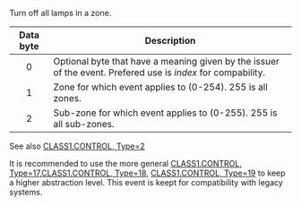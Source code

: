 Turn off all lamps in a zone.

 | Data byte | Description                                                        | 
 | :---------: | -----------                                                        | 
 | 0         |	Optional byte that have a meaning given by the issuer of the event. Prefered use is _index_ for compability.| 
 | 1         | Zone for which event applies to (0-254). 255 is all zones.         | 
 | 2         | Sub-zone for which event applies to (0-255). 255 is all sub-zones. | 

See also [CLASS1.CONTROL, Type=2](./class1.control.md#type2)

It is recommended to use the more general [CLASS1.CONTROL, Type=17](./class1.control.md#type41),[CLASS1.CONTROL, Type=18](./class1.control.md#type18), [CLASS1.CONTROL, Type=19](./class1.control.md#type19) to keep a higher abstraction level. This event is keept for compatibility with legacy systems.
